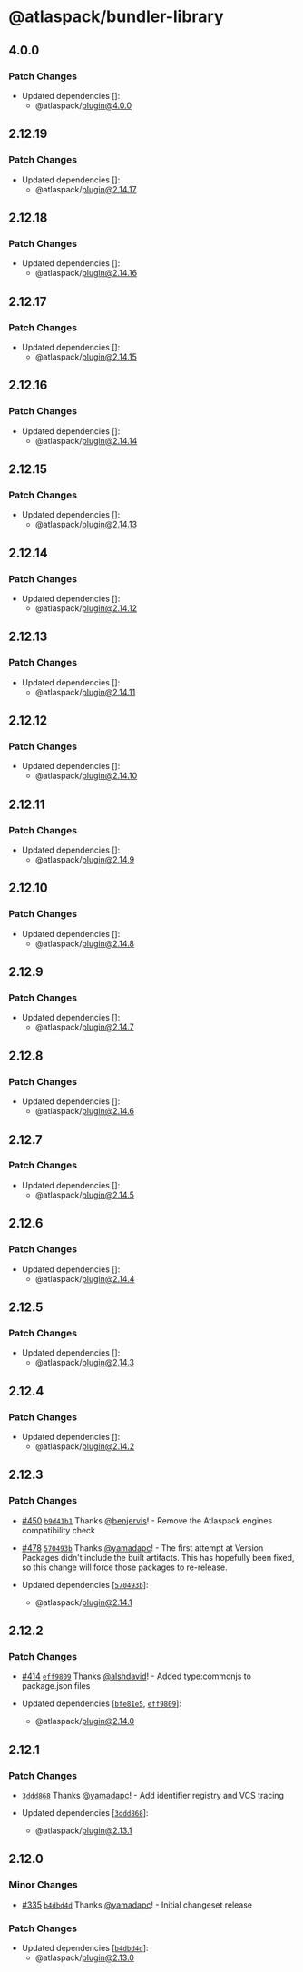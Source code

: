# @atlaspack/bundler-library

## 4.0.0

### Patch Changes

- Updated dependencies []:
  - @atlaspack/plugin@4.0.0

## 2.12.19

### Patch Changes

- Updated dependencies []:
  - @atlaspack/plugin@2.14.17

## 2.12.18

### Patch Changes

- Updated dependencies []:
  - @atlaspack/plugin@2.14.16

## 2.12.17

### Patch Changes

- Updated dependencies []:
  - @atlaspack/plugin@2.14.15

## 2.12.16

### Patch Changes

- Updated dependencies []:
  - @atlaspack/plugin@2.14.14

## 2.12.15

### Patch Changes

- Updated dependencies []:
  - @atlaspack/plugin@2.14.13

## 2.12.14

### Patch Changes

- Updated dependencies []:
  - @atlaspack/plugin@2.14.12

## 2.12.13

### Patch Changes

- Updated dependencies []:
  - @atlaspack/plugin@2.14.11

## 2.12.12

### Patch Changes

- Updated dependencies []:
  - @atlaspack/plugin@2.14.10

## 2.12.11

### Patch Changes

- Updated dependencies []:
  - @atlaspack/plugin@2.14.9

## 2.12.10

### Patch Changes

- Updated dependencies []:
  - @atlaspack/plugin@2.14.8

## 2.12.9

### Patch Changes

- Updated dependencies []:
  - @atlaspack/plugin@2.14.7

## 2.12.8

### Patch Changes

- Updated dependencies []:
  - @atlaspack/plugin@2.14.6

## 2.12.7

### Patch Changes

- Updated dependencies []:
  - @atlaspack/plugin@2.14.5

## 2.12.6

### Patch Changes

- Updated dependencies []:
  - @atlaspack/plugin@2.14.4

## 2.12.5

### Patch Changes

- Updated dependencies []:
  - @atlaspack/plugin@2.14.3

## 2.12.4

### Patch Changes

- Updated dependencies []:
  - @atlaspack/plugin@2.14.2

## 2.12.3

### Patch Changes

- [#450](https://github.com/atlassian-labs/atlaspack/pull/450) [`b9d41b1`](https://github.com/atlassian-labs/atlaspack/commit/b9d41b175ad5771651a5b0278a5a0147e669234a) Thanks [@benjervis](https://github.com/benjervis)! - Remove the Atlaspack engines compatibility check

- [#478](https://github.com/atlassian-labs/atlaspack/pull/478) [`570493b`](https://github.com/atlassian-labs/atlaspack/commit/570493beaf754e7985aebc7daaaf6dfcfa8fe56b) Thanks [@yamadapc](https://github.com/yamadapc)! - The first attempt at Version Packages didn't include the built artifacts.
  This has hopefully been fixed, so this change will force those packages to re-release.
- Updated dependencies [[`570493b`](https://github.com/atlassian-labs/atlaspack/commit/570493beaf754e7985aebc7daaaf6dfcfa8fe56b)]:
  - @atlaspack/plugin@2.14.1

## 2.12.2

### Patch Changes

- [#414](https://github.com/atlassian-labs/atlaspack/pull/414) [`eff9809`](https://github.com/atlassian-labs/atlaspack/commit/eff98093703b9999a511b87a19562f5aaccfcb53) Thanks [@alshdavid](https://github.com/alshdavid)! - Added type:commonjs to package.json files

- Updated dependencies [[`bfe81e5`](https://github.com/atlassian-labs/atlaspack/commit/bfe81e551c4e4bb2cac7fc4745222e66962c1728), [`eff9809`](https://github.com/atlassian-labs/atlaspack/commit/eff98093703b9999a511b87a19562f5aaccfcb53)]:
  - @atlaspack/plugin@2.14.0

## 2.12.1

### Patch Changes

- [`3ddd868`](https://github.com/atlassian-labs/atlaspack/commit/3ddd8682a6edb5c6a35357cfa3ade5741aff5f06) Thanks [@yamadapc](https://github.com/yamadapc)! - Add identifier registry and VCS tracing

- Updated dependencies [[`3ddd868`](https://github.com/atlassian-labs/atlaspack/commit/3ddd8682a6edb5c6a35357cfa3ade5741aff5f06)]:
  - @atlaspack/plugin@2.13.1

## 2.12.0

### Minor Changes

- [#335](https://github.com/atlassian-labs/atlaspack/pull/335) [`b4dbd4d`](https://github.com/atlassian-labs/atlaspack/commit/b4dbd4d5b23d1b7aa3fcdf59cc7bc8bedd3a59cf) Thanks [@yamadapc](https://github.com/yamadapc)! - Initial changeset release

### Patch Changes

- Updated dependencies [[`b4dbd4d`](https://github.com/atlassian-labs/atlaspack/commit/b4dbd4d5b23d1b7aa3fcdf59cc7bc8bedd3a59cf)]:
  - @atlaspack/plugin@2.13.0
